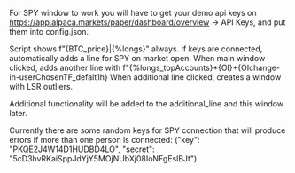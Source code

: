 For SPY window to work you will have to get your demo api keys on https://app.alpaca.markets/paper/dashboard/overview -> API Keys, and put them into config.json.

Script shows f"{BTC_price}|{%longs}" always.
If keys are connected, automatically adds a line for SPY on market open.
When main window clicked, adds another line with f"{%longs_topAccounts}*{OI}+{OIchange-in-userChosenTF_defalt1h}
When additional line clicked, creates a window with LSR outliers.

Additional functionality will be added to the additional_line and this window later.



Currently there are some random keys for SPY connection that will produce errors if more than one person is connected:
("key": "PKQE2J4W14D1HUDBD4LO",
"secret": "5cD3hvRKaiSppJdYjY5MOjNUbXj08IoNFgEslBJt")

